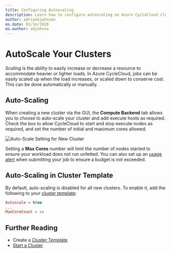```yaml
---
title: Configuring Autoscaling
description: Learn how to configure autoscaling on Azure CycleCloud clusters. Scaling lets you easily increase or decrease a resource to accommodate heavier or lighter loads.
author: adriankjohnson
ms.date: 01/14/2020
ms.author: adjohnso
---
```


# AutoScale Your Clusters

*Scaling* is the ability to easily increase or decrease a resource to accommodate heavier or lighter loads. In Azure CycleCloud, jobs can be easily scaled up when the load increases, or scaled down to conserve cost. This can be done automatically or manually.

## Auto-Scaling

When creating a new cluster via the GUI, the **Compute Backend** tab allows you to choose to auto-scale your cluster and add execute hosts as required. Check the box to allow CycleCloud to start and stop execute nodes as required, and set the number of initial and maximum cores allowed.

![Auto-Scale Setting for New Cluster](~/images/autoscale-setting.png)

Setting a **Max Cores** number will limit the number of nodes started to ensure your workload does not run unfetted. You can also set up an [usage alert](~/concepts/usage-tracking.md) when submitting your job to ensure a budget is not exceeded.

## Auto-Scaling in Cluster Template

By default, auto-scaling is disabled for all new clusters. To enable it, add the following to your [cluster template](cluster-templates.md):

``` ini
Autoscale = true
...
MaxCoreCount = xx
```

## Further Reading

* Create a [Cluster Template](cluster-templates.md)
* [Start a Cluster](start-cluster.md)
